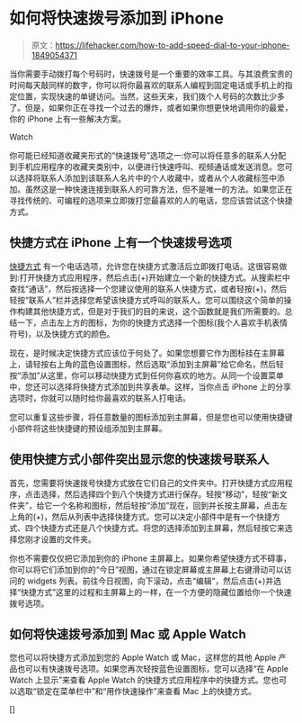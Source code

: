 # 如何将快速拨号添加到 iPhone

> 原文：<https://lifehacker.com/how-to-add-speed-dial-to-your-iphone-1849054371>

当你需要手动拨打每个号码时，快速拨号是一个重要的效率工具。与其浪费宝贵的时间每天敲同样的数字，你可以将你最喜欢的联系人编程到固定电话或手机上的指定位置，实现快速的单键访问。当然，这些天来，我们拨个人号码的次数比少多了。但是，如果你正在寻找一个过去的爆炸，或者如果你想更快地调用你的最爱，你的 iPhone 上有一些解决方案。

Watch

你可能已经知道收藏夹形式的“快速拨号”选项之一:你可以将任意多的联系人分配到手机应用程序的收藏夹类别中，以便进行快速呼叫、视频通话或发送消息。您可以选择将联系人添加到该联系人名片中的个人收藏中，或者从个人收藏标签中添加。虽然这是一种快速连接到联系人的可靠方法，但不是唯一的方法。如果您正在寻找传统的、可编程的选项来立即拨打您最喜欢的人的电话，您应该尝试这个快捷方式。

## 快捷方式在 iPhone 上有一个快速拨号选项

[快捷方式](https://lifehacker.com/how-to-use-shortcuts-in-ios-1844080624) 有一个电话选项，允许您在快捷方式激活后立即拨打电话。这很容易做到:打开快捷方式应用程序，然后点击(+)开始建立一个新的快捷方式。从搜索栏中查找“通话”，然后按选择一个您建议使用的联系人快捷方式，或者轻按(+)，然后轻按“联系人”栏并选择您希望该快捷方式呼叫的联系人。您可以围绕这个简单的操作构建其他快捷方式，但是对于我们的目的来说，这个函数就是我们所需要的。总结一下，点击左上方的图标，为你的快捷方式选择一个图标(我个人喜欢手机表情符号)，以及快捷方式的颜色。

现在，是时候决定快捷方式应该位于何处了。如果您想要它作为图标挂在主屏幕上，请轻按右上角的蓝色设置图标，然后选取“添加到主屏幕”给它命名，然后轻按“添加”从这里，你可以移动快捷方式到任何你喜欢的地方。从同一个设置菜单中，您还可以选择将快捷方式添加到共享表单。这样，当你点击 iPhone 上的分享选项时，你就可以随时给你最喜欢的联系人打电话。

您可以重复这些步骤，将任意数量的图标添加到主屏幕，但是您也可以使用快捷键小部件将这些快捷键的预设组添加到主屏幕。

## 使用快捷方式小部件突出显示您的快速拨号联系人

首先，您需要将快速拨号快捷方式放在它们自己的文件夹中。打开快捷方式应用程序，点击选择，然后选择四个到八个快捷方式进行保存。轻按“移动”，轻按“新文件夹”，给它一个名称和图标，然后轻按“添加”现在，回到并长按主屏幕，点击左上角的(+)，然后从列表中选择快捷方式。您可以决定小部件中是有一个快捷方式、四个快捷方式还是八个快捷方式。将您的选择添加到主屏幕，然后轻按它来选择您刚才设置的文件夹。

你也不需要仅仅把它添加到你的 iPhone 主屏幕上。如果你希望快捷方式不碍事，你可以将它们添加到你的“今日”视图，通过在锁定屏幕或主屏幕上右键滑动可以访问的 widgets 列表。前往今日视图，向下滚动，点击“编辑”，然后点击(+)并选择“快捷方式”这里的过程和主屏幕上的一样，在一个方便的隐藏位置给你一个快速拨号选项。

## 如何将快速拨号添加到 Mac 或 Apple Watch

您也可以将快捷方式添加到您的 Apple Watch 或 Mac，这样您的其他 Apple 产品也可以有快速拨号选项。如果您再次轻按蓝色设置图标，您可以选择“在 Apple Watch 上显示”来查看 Apple Watch 的快捷方式应用程序中的快捷方式。您也可以选取“锁定在菜单栏中”和“用作快速操作”来查看 Mac 上的快捷方式。

[]